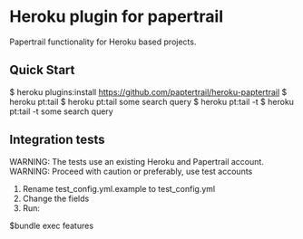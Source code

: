 # Heroku plugin for papertrail

Papertrail functionality for Heroku based projects.

## Quick Start

  $ heroku plugins:install https://github.com/paptertrail/heroku-paptertrail
  $ heroku pt:tail
  $ heroku pt:tail some search query
  $ heroku pt:tail -t
  $ heroku pt:tail -t some search query

## Integration tests

WARNING: The tests use an existing Heroku and Papertrail account.
WARNING: Proceed with caution or preferably, use test accounts

1. Rename test_config.yml.example to test_config.yml
2. Change the fields
3. Run:

  $bundle exec features
